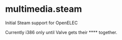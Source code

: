 multimedia.steam
================

Initial Steam support for OpenELEC

Currently i386 only until Valve gets their **** together.

